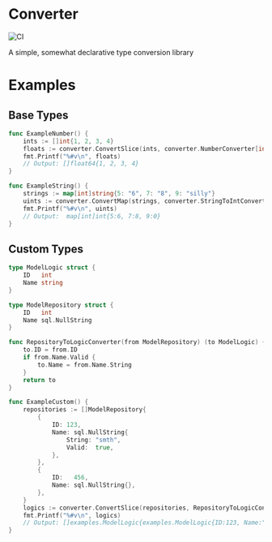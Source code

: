 # Converter

[ci]: https://github.com/olegdayo/converter/actions/workflows/ci.yaml/badge.svg

![CI][ci]

A simple, somewhat declarative type conversion library

# Examples

## Base Types

```go
func ExampleNumber() {
	ints := []int{1, 2, 3, 4}
	floats := converter.ConvertSlice(ints, converter.NumberConverter[int, float64])
	fmt.Printf("%#v\n", floats)
	// Output: []float64{1, 2, 3, 4}
}

func ExampleString() {
	strings := map[int]string{5: "6", 7: "8", 9: "silly"}
	uints := converter.ConvertMap(strings, converter.StringToIntConverter[int])
	fmt.Printf("%#v\n", uints)
	// Output:  map[int]int{5:6, 7:8, 9:0}
}
```

## Custom Types

```go
type ModelLogic struct {
	ID   int
	Name string
}

type ModelRepository struct {
	ID   int
	Name sql.NullString
}

func RepositoryToLogicConverter(from ModelRepository) (to ModelLogic) {
	to.ID = from.ID
	if from.Name.Valid {
		to.Name = from.Name.String
	}
	return to
}

func ExampleCustom() {
	repositories := []ModelRepository{
		{
			ID: 123,
			Name: sql.NullString{
				String: "smth",
				Valid:  true,
			},
		},
		{
			ID:   456,
			Name: sql.NullString{},
		},
	}
	logics := converter.ConvertSlice(repositories, RepositoryToLogicConverter)
	fmt.Printf("%#v\n", logics)
	// Output: []examples.ModelLogic{examples.ModelLogic{ID:123, Name:"smth"}, examples.ModelLogic{ID:456, Name:""}}
}
```
